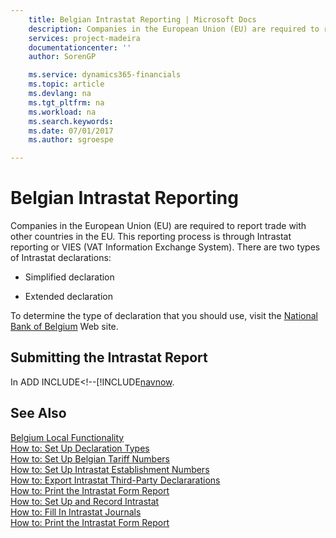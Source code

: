 ```yaml
---
    title: Belgian Intrastat Reporting | Microsoft Docs
    description: Companies in the European Union (EU) are required to report trade with other countries in the EU. This reporting process is through Intrastat reporting or VIES (VAT Information Exchange System). There are two types of Intrastat declarations:
    services: project-madeira
    documentationcenter: ''
    author: SorenGP

    ms.service: dynamics365-financials
    ms.topic: article
    ms.devlang: na
    ms.tgt_pltfrm: na
    ms.workload: na
    ms.search.keywords:
    ms.date: 07/01/2017
    ms.author: sgroespe

---
```

# Belgian Intrastat Reporting
Companies in the European Union (EU) are required to report trade with other countries in the EU. This reporting process is through Intrastat reporting or VIES (VAT Information Exchange System). There are two types of Intrastat declarations:  
  
-   Simplified declaration  
  
-   Extended declaration  
  
 To determine the type of declaration that you should use, visit the [National Bank of Belgium](http://go.microsoft.com/fwlink/?LinkId=163064) Web site.  
  
## Submitting the Intrastat Report  
 In ADD INCLUDE<!--[!INCLUDE[navnow](how-to-export-intrastat-third-party-declararations.md).  
  
## See Also  
 [Belgium Local Functionality](belgium-local-functionality.md)   
 [How to: Set Up Declaration Types](how-to-set-up-declaration-types.md)   
 [How to: Set Up Belgian Tariff Numbers](how-to-set-up-belgian-tariff-numbers.md)   
 [How to: Set Up Intrastat Establishment Numbers](how-to-set-up-intrastat-establishment-numbers.md)   
 [How to: Export Intrastat Third-Party Declararations](how-to-export-intrastat-third-party-declararations.md)   
 [How to: Print the Intrastat Form Report](how-to-print-the-intrastat-form-report.md)   
 [How to: Set Up and Record Intrastat](how-to-set-up-and-record-intrastat.md)   
 [How to: Fill In Intrastat Journals](how-to-fill-in-intrastat-journals.md)   
 [How to: Print the Intrastat Form Report](how-to-print-the-intrastat-form-report.md)